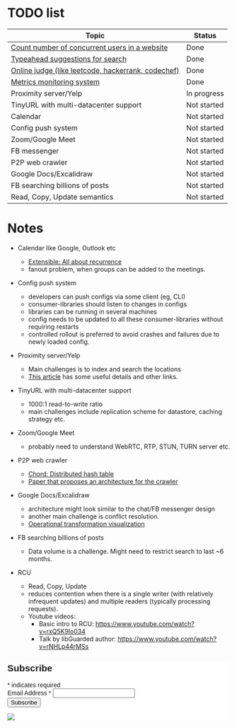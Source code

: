 # TODO list

|Topic                                                                                                     |Status     |
|-                                                                                                         |-          |
|[Count number of concurrent users in a website](https://sys-design-interview.com/concurrent-visitors)     |Done       |
|[Typeahead suggestions for search](https://sys-design-interview.com/typeahead-suggestion)                 |Done       |
|[Online judge (like leetcode, hackerrank, codechef)](https://sys-design-interview.com/online-judge)       |Done       |
|[Metrics monitoring system](https://sys-design-interview.com/metrics-monitoring)                          |Done       |
|Proximity server/Yelp                                                                                     |In progress|
|TinyURL with multi-datacenter support                                                                     |Not started|
|Calendar                                                                                                  |Not started|
|Config push system                                                                                        |Not started|
|Zoom/Google Meet                                                                                          |Not started|
|FB messenger                                                                                              |Not started|
|P2P web crawler                                                                                           |Not started|
|Google Docs/Excalidraw                                                                                    |Not started|
|FB searching billions of posts                                                                            |Not started|
|Read, Copy, Update semantics                                                                              |Not started|



# Notes

* Calendar like Google, Outlook etc
  * [Extensible: All about recurrence](https://github.com/bmoeskau/Extensible/blob/master/recurrence-overview.md)
  * fanout problem, when groups can be added to the meetings.

* Config push system
  * developers can push configs via some client (eg, CLI)
  * consumer-libraries should listen to changes in configs
  * libraries can be running in several machines
  * config needs to be updated to all these consumer-libraries without requiring restarts
  * controlled rollout is preferred to avoid crashes and failures due to newly loaded config.

* Proximity server/Yelp
  * Main challenges is to index and search the locations
  * [This article](https://kousiknath.medium.com/system-design-design-a-geo-spatial-index-for-real-time-location-search-10968fe62b9c)
    has some useful details and other links.

* TinyURL with multi-datacenter support
  * 1000:1 read-to-write ratio
  * main challenges include replication scheme for datastore, caching strategy etc.

* Zoom/Google Meet
  * probably need to understand WebRTC, RTP, STUN, TURN server etc.

* P2P web crawler
  * [Chord: Distributed hash table](https://pdos.csail.mit.edu/papers/chord:sigcomm01/chord_sigcomm.pdf)
  * [Paper that proposes an architecture for the crawler](https://citeseerx.ist.psu.edu/viewdoc/download?doi=10.1.1.9.9637&rep=rep1&type=pdf)

* Google Docs/Excalidraw
  * architecture might look similar to the chat/FB messenger design
  * another main challenge is conflict resolution.
  * [Operational transformation visualization](https://operational-transformation.github.io/)

* FB searching billions of posts
  * Data volume is a challenge. Might need to restrict search to last ~6 months.

* RCU
  * Read, Copy, Update
  * reduces contention when there is a single writer (with relatively infrequent updates)
    and multiple readers (typically processing requests).
  * Youtube videos:
    * Basic intro to RCU: https://www.youtube.com/watch?v=rxQ5K9lo034
    * Talk by libGuarded author: https://www.youtube.com/watch?v=rNHLp44rMSs

<!-- Begin Mailchimp Signup Form -->
<link href="//cdn-images.mailchimp.com/embedcode/classic-10_7_dtp.css" rel="stylesheet" type="text/css">
<style type="text/css">
	#mc_embed_signup{background:#fff; clear:left; font:14px Helvetica,Arial,sans-serif; }
	/* Add your own Mailchimp form style overrides in your site stylesheet or in this style block.
	   We recommend moving this block and the preceding CSS link to the HEAD of your HTML file. */
</style>
<div id="mc_embed_signup">
<form action="https://github.us20.list-manage.com/subscribe/post?u=37da8c24b585e6a4dd6785111&amp;id=f35e3128e2" method="post" id="mc-embedded-subscribe-form" name="mc-embedded-subscribe-form" class="validate" target="_blank" novalidate>
    <div id="mc_embed_signup_scroll">
	<h2>Subscribe</h2>
<div class="indicates-required"><span class="asterisk">*</span> indicates required</div>
<div class="mc-field-group">
	<label for="mce-EMAIL">Email Address  <span class="asterisk">*</span>
</label>
	<input type="email" value="" name="EMAIL" class="required email" id="mce-EMAIL">
</div>
	<div id="mce-responses" class="clear foot">
		<div class="response" id="mce-error-response" style="display:none"></div>
		<div class="response" id="mce-success-response" style="display:none"></div>
	</div>    <!-- real people should not fill this in and expect good things - do not remove this or risk form bot signups-->
    <div style="position: absolute; left: -5000px;" aria-hidden="true"><input type="text" name="b_37da8c24b585e6a4dd6785111_f35e3128e2" tabindex="-1" value=""></div>
        <div class="optionalParent">
            <div class="clear foot">
                <input type="submit" value="Subscribe" name="subscribe" id="mc-embedded-subscribe" class="button">
                <p class="brandingLogo"><a href="http://eepurl.com/hO6ax9" title="Mailchimp - email marketing made easy and fun"><img src="https://eep.io/mc-cdn-images/template_images/branding_logo_text_dark_dtp.svg"></a></p>
            </div>
        </div>
    </div>
</form>
</div>

<!--End mc_embed_signup-->

<script src="https://utteranc.es/client.js"
          repo="sys-design-interview/sys-design-interview.github.io"
          issue-term="title"
          theme="github-light"
          crossorigin="anonymous"
          async>
</script>

<head>
<!-- Global site tag (gtag.js) - Google Analytics -->
<script async src="https://www.googletagmanager.com/gtag/js?id=G-LDBDG3X3CZ"></script>
<script>
  window.dataLayer = window.dataLayer || [];
  function gtag(){dataLayer.push(arguments);}
  gtag('js', new Date());

  gtag('config', 'G-LDBDG3X3CZ');
</script>
</head>

